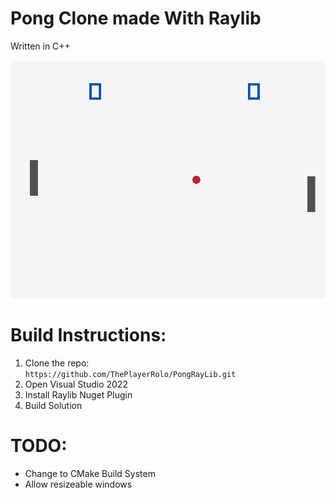 # Pong Clone made With Raylib
Written in C++

![Ingame Image](images/GameImage.png)


# Build Instructions:
1. Clone the repo: <br>
`https://github.com/ThePlayerRolo/PongRayLib.git` 
2. Open Visual Studio 2022
3. Install Raylib Nuget Plugin
4. Build Solution

# TODO:
* Change to CMake Build System
* Allow resizeable windows